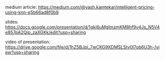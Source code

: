 medium article: https://medium.com/@yash.kamtekar/intelligent-pricing-using-knn-e5b66ad8f0b9

slides: https://docs.google.com/presentation/d/1gkj6uMgImzmKM8hf9y4Js_N5V4e857pA2Qjp_zaXGKk/edit?usp=sharing

video of presentation: https://drive.google.com/file/d/1hZ5BJpi_7wCKG9XDMSLStv0l7ob6U3h-/view?usp=sharing
